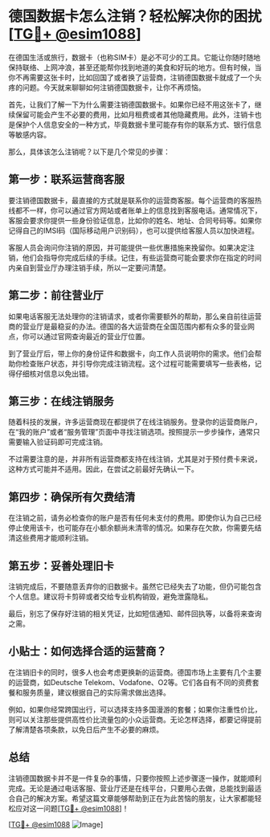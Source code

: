 # 德国数据卡怎么注销？轻松解决你的困扰[[TG💪+ @esim1088](https://t.me/s/esim1088)]

在德国生活或旅行，数据卡（也称SIM卡）是必不可少的工具。它能让你随时随地保持联络、上网冲浪，甚至还能帮你找到地道的美食和好玩的地方。但有时候，当你不再需要这张卡时，比如回国了或者换了运营商，注销德国数据卡就成了一个头疼的问题。今天就来聊聊如何注销德国数据卡，让你不再烦恼。

首先，让我们了解一下为什么需要注销德国数据卡。如果你已经不用这张卡了，继续保留可能会产生不必要的费用，比如月租费或者其他隐藏费用。此外，注销卡也是保护个人信息安全的一种方式，毕竟数据卡里可能存有你的联系方式、银行信息等敏感内容。

那么，具体该怎么注销呢？以下是几个常见的步骤：

## **第一步：联系运营商客服**

要注销德国数据卡，最直接的方式就是联系你的运营商客服。每个运营商的客服热线都不一样，你可以通过官方网站或者账单上的信息找到客服电话。通常情况下，客服会要求你提供一些身份验证信息，比如你的姓名、地址、合同号码等。如果你记得自己的IMSI码（国际移动用户识别码），也可以提供给客服人员以加快进程。

客服人员会询问你注销的原因，并可能提供一些优惠措施来挽留你。如果决定注销，他们会指导你完成后续的手续。记住，有些运营商可能会要求你在指定的时间内亲自到营业厅办理注销手续，所以一定要问清楚。

## **第二步：前往营业厅**

如果电话客服无法处理你的注销请求，或者你需要额外的帮助，那么亲自前往运营商的营业厅是最稳妥的办法。德国的各大运营商在全国范围内都有众多的营业网点，你可以通过官网查询最近的营业厅位置。

到了营业厅后，带上你的身份证件和数据卡，向工作人员说明你的需求。他们会帮助你检查账户状态，并引导你完成注销流程。这个过程可能需要填写一些表格，记得仔细核对信息以免出错。

## **第三步：在线注销服务**

随着科技的发展，许多运营商现在都提供了在线注销服务。登录你的运营商账户，在“我的账户”或者“服务管理”页面中寻找注销选项。按照提示一步步操作，通常只需要输入验证码即可完成注销。

不过需要注意的是，并非所有运营商都支持在线注销，尤其是对于预付费卡来说，这种方式可能并不适用。因此，在尝试之前最好先确认一下。

## **第四步：确保所有欠费结清**

在注销之前，请务必检查你的账户是否有任何未支付的费用。即使你认为自己已经停止使用该卡，也可能存在小额余额尚未清零的情况。如果存在欠款，你需要先结清这些费用才能顺利注销。

## **第五步：妥善处理旧卡**

注销完成后，不要随意丢弃你的旧数据卡。虽然它已经失去了功能，但仍可能包含个人信息。建议将卡剪碎或者交给专业机构销毁，避免泄露隐私。

最后，别忘了保存好注销的相关凭证，比如短信通知、邮件回执等，以备将来查询之需。

## 小贴士：如何选择合适的运营商？

在注销旧卡的同时，很多人也会考虑更换新的运营商。德国市场上主要有几个主要的运营商，如Deutsche Telekom、Vodafone、O2等。它们各自有不同的资费套餐和服务质量，建议根据自己的实际需求做出选择。

例如，如果你经常跨国出行，可以选择支持多国漫游的套餐；如果你注重性价比，则可以关注那些提供高性价比流量包的小众运营商。无论怎样选择，都要记得提前了解清楚各项条款，以免日后产生不必要的麻烦。

## 总结

注销德国数据卡并不是一件复杂的事情，只要你按照上述步骤逐一操作，就能顺利完成。无论是通过电话客服、营业厅还是在线平台，只要用心去做，总能找到最适合自己的解决方案。希望这篇文章能够帮助到正在为此苦恼的朋友，让大家都能轻松应对这一问题[[TG💪+ @esim1088](https://t.me/s/esim1088)]！

[[TG💪+ @esim1088](https://t.me/s/esim1088) ![Image](https://i.postimg.cc/4NQfJmqS/Snipaste-2025-05-13-00-14-12.png)]